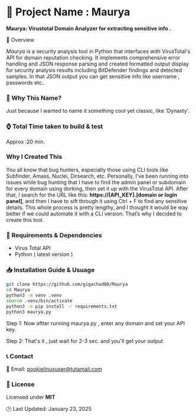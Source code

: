 🚀 Project Name : Maurya
===============

**Maurya: Virustotal Domain Analyzer for extracting sensitive info .**

📌 Overview


*_Maurya_*  is a security analysis tool in Python that interfaces with VirusTotal's API for domain reputation checking. It implements comprehensive error handling and JSON response parsing and created formatted output display for security analysis results including BitDefender findings and detected samples. In that JSON output you can get sensitive info like username , passwords etc.. 


### 🤔 Why This Name?


Just because I wanted to name it something cool yet classic, like 'Dynasty'.



### ⌚ Total Time taken to build & test

 Approx :20 min.

### Why I Created This


You all know that bug hunters, especially those using CLI tools like Subfinder, Amass, Nuclei, Dirsearch, etc. Personally, I’ve been running into issues while bug hunting that I have to find the admin panel or subdomain for every domain using dorking, then set it up with the VirusTotal API. After that, I search for the URL like this: **https://[API_KEY].[domain or login panel]**, and then I have to sift through it using Ctrl + F to find any sensitive details.
This whole process is pretty lengthy, and I thought it would be way better if we could automate it with a CLI version. That’s why I decided to create this tool.

### 🔧 Requirements & Dependencies

*    Virus Total API 
*    Python ( latest version )

### 📥 Installation Guide & Usuage
<!-- --------------------- -->


 ```bash
git clone https://github.com/gigachad80/Maurya
cd Maurya
python3 -m venv .venv
source .venv/bin/activate
python3 -m pip install -r requirements.txt
python3 maurya.py
```
Step 1:  Now aftter running maurya.py , enter any domain and set your API key.

Step 2: That's it , just wait for 2-3 sec. and you'll get your output
                

### 📞 Contact


📧 Email: pookielinuxuser@tutamail.com


### 📄 License

Licensed under **MIT**


🕒 Last Updated: January 23, 2025








